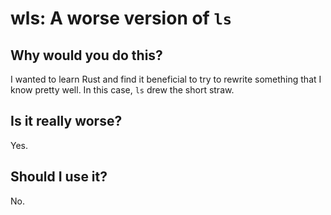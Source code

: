 # wls: A worse version of `ls`

## Why would you do this?
I wanted to learn Rust and find it beneficial to try to rewrite something that I know pretty well. In this case, `ls` drew the short straw.

## Is it really worse?
Yes.

## Should I use it?
No.